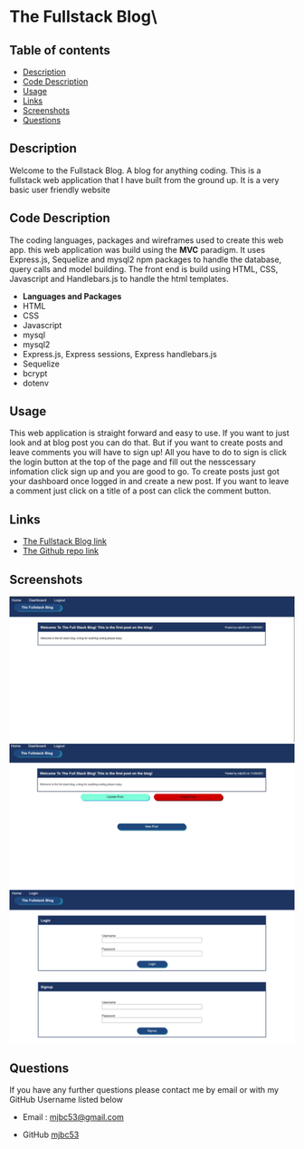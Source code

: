 # The Fullstack Blog\

## Table of contents 
* [Description](#description)
* [Code Description](#CodeDescription)
* [Usage](#usage)
* [Links](#links)
* [Screenshots](#Screenshots)
* [Questions](#questions)


## Description
Welcome to the Fullstack Blog. A blog for anything coding. This is a fullstack
web application that I have built from the ground up. It is a very basic user
friendly website

## Code Description
The coding languages, packages and wireframes used to create this web app.
this web application was build using the <strong>MVC</strong> paradigm. It uses
Express.js, Sequelize and mysql2 npm packages to handle the database, query
calls and model building. The front end is build using HTML, CSS, Javascript and
Handlebars.js to handle the html templates. </br>
* <strong>Languages and Packages</strong>
* HTML
* CSS
* Javascript
* mysql
* mysql2
* Express.js, Express sessions, Express handlebars.js
* Sequelize
* bcrypt
* dotenv



## Usage
This web application is straight forward and easy to use. If you want to just
look and at blog post you can do that. But if you want to create posts and leave
comments you will have to sign up! All you have to do to sign is click the login
button at the top of the page and fill out the nesscessary infomation click sign
up and you are good to go. To create posts just got your dashboard once logged
in and create a new post. If you want to leave a comment just click on a title
of a post can click the comment button.


## Links
* [The Fullstack Blog link](https://the-fullstack-blog.herokuapp.com/)
* [The Github repo link](https://github.com/mjbc53/fullstack-blog)

## Screenshots
<img src='./public/page-screenshots/Homepage.jpg'>
<img src='./public/page-screenshots/Dashboard.jpg'>
<img src='./public/page-screenshots/Loginpage.png'>

## Questions
If you have any further questions please contact me by email or with my GitHub Username listed below

* Email : mjbc53@gmail.com

* GitHub [mjbc53](https://github.com/mjbc53) 

